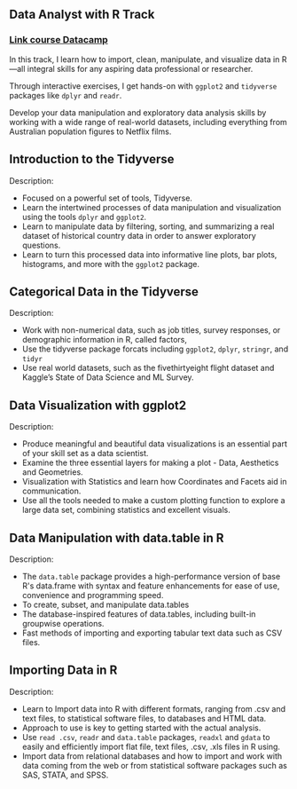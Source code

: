 ## Data Analyst with R Track
### [Link course Datacamp](https://www.datacamp.com/tracks/data-analyst-with-r)

In this track, I learn how to import, clean, manipulate, and visualize data in R—all integral skills for any aspiring data professional or researcher. 

Through interactive exercises, I get hands-on with `ggplot2` and `tidyverse` packages like `dplyr` and `readr`. 

Develop your data manipulation and exploratory data analysis skills by working with a wide range of real-world datasets, including everything from Australian population figures to Netflix films. 

## Introduction to the Tidyverse

Description:

- Focused on a powerful set of tools, Tidyverse.
- Learn the intertwined processes of data manipulation and visualization using the tools `dplyr` and `ggplot2`.
- Learn to manipulate data by filtering, sorting, and summarizing a real dataset of historical country data in order to answer exploratory questions.
- Learn to turn this processed data into informative line plots, bar plots, histograms, and more with the `ggplot2` package.

## Categorical Data in the Tidyverse

Description:

- Work with non-numerical data, such as job titles, survey responses, or demographic information in R, called factors, 
- Use the tidyverse package forcats including `ggplot2`, `dplyr`, `stringr`, and `tidyr` 
- Use real world datasets, such as the fivethirtyeight flight dataset and Kaggle’s State of Data Science and ML Survey. 


## Data Visualization with ggplot2

Description:

- Produce meaningful and beautiful data visualizations is an essential part of your skill set as a data scientist. 
- Examine the three essential layers for making a plot - Data, Aesthetics and Geometries. 
- Visualization with Statistics and learn how Coordinates and Facets aid in communication. 
- Use  all the tools needed to make a custom plotting function to explore a large data set, combining statistics and excellent visuals.

## Data Manipulation with data.table in R

Description:

- The `data.table` package provides a high-performance version of base R's data.frame with syntax and feature enhancements for ease of use, convenience and programming speed. 
- To create, subset, and manipulate data.tables
- The database-inspired features of data.tables, including built-in groupwise operations. 
- Fast methods of importing and exporting tabular text data such as CSV files. 

## Importing Data in R

Description:

- Learn to Import data into R with different formats, ranging from .csv and text files, to statistical software files, to databases and HTML data. 
- Approach to use is key to getting started with the actual analysis. 
- Use `read .csv`, `readr` and `data.table` packages, `readxl` and `gdata` to easily and efficiently import flat file, text files, .csv, .xls files in R using.
- Import data from relational databases and how to import and work with data coming from the web or from statistical software packages such as SAS, STATA, and SPSS.
